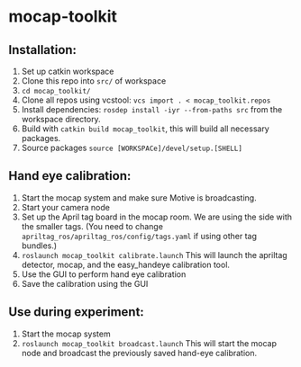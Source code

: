 # mocap-toolkit

## Installation:
1. Set up catkin workspace
2. Clone this repo into `src/` of workspace
3. `cd mocap_toolkit/`
4. Clone all repos using vcstool: `vcs import . < mocap_toolkit.repos`
5. Install dependencies: `rosdep install -iyr --from-paths src` from the workspace directory.
6. Build with `catkin build mocap_toolkit`, this will build all necessary packages.
7. Source packages `source [WORKSPACe]/devel/setup.[SHELL]`

## Hand eye calibration:
1. Start the mocap system and make sure Motive is broadcasting.
2. Start your camera node
3. Set up the April tag board in the mocap room. We are using the side with the smaller tags. (You need to change `apriltag_ros/apriltag_ros/config/tags.yaml` if using other tag bundles.)
4. `roslaunch mocap_toolkit calibrate.launch` This will launch the apriltag detector, mocap, and the easy_handeye calibration tool.
5. Use the GUI to perform hand eye calibration
6. Save the calibration using the GUI

## Use during experiment:
1. Start the mocap system
2. `roslaunch mocap_toolkit broadcast.launch` This will start the mocap node and broadcast the previously saved hand-eye calibration.
